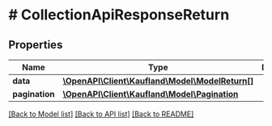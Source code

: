 # # CollectionApiResponseReturn

## Properties

Name | Type | Description | Notes
------------ | ------------- | ------------- | -------------
**data** | [**\OpenAPI\Client\Kaufland\Model\ModelReturn[]**](ModelReturn.md) |  |
**pagination** | [**\OpenAPI\Client\Kaufland\Model\Pagination**](Pagination.md) |  | [optional]

[[Back to Model list]](../../README.md#models) [[Back to API list]](../../README.md#endpoints) [[Back to README]](../../README.md)
